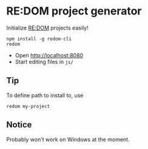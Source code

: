# RE:DOM project generator
Initialize [RE:DOM](https://redom.js.org) projects easily!

```
npm install -g redom-cli
redom
```
- Open [http://localhost:8080](http://localhost:8080)
- Start editing files in `js/`

## Tip
To define path to install to, use
```
redom my-project
```

## Notice
Probably won't work on Windows at the moment.
